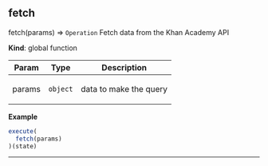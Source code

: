## fetch

fetch(params) ⇒ <code>Operation</code>
Fetch data from the Khan Academy API

**Kind**: global function  
<table>
  <thead>
    <tr>
      <th>Param</th><th>Type</th><th>Description</th>
    </tr>
  </thead>
  <tbody>
<tr>
    <td>params</td><td><code>object</code></td><td><p>data to make the query</p>
</td>
    </tr>  </tbody>
</table>

**Example**  
```js
execute(
  fetch(params)
)(state)
```

* * *


